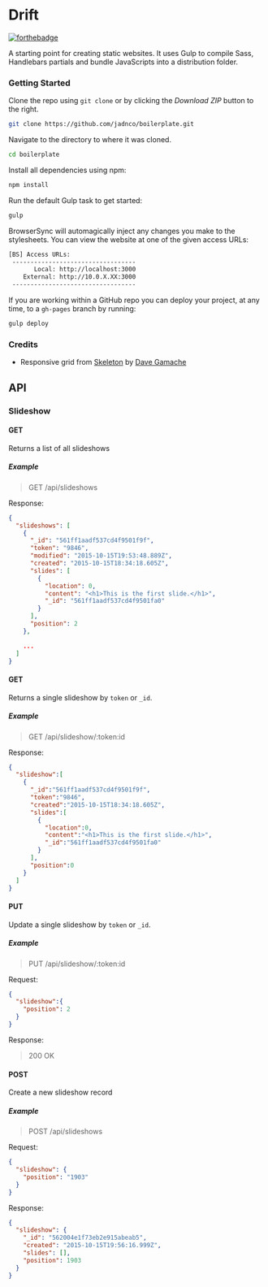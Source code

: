 # Drift

[![forthebadge](http://forthebadge.com/images/badges/powered-by-netflix.svg)](http://forthebadge.com)

A starting point for creating static websites. It uses Gulp to compile Sass, Handlebars partials and bundle JavaScripts into a distribution folder.

### Getting Started

Clone the repo using `git clone` or by clicking the *Download ZIP* button to the right.

```sh
git clone https://github.com/jadnco/boilerplate.git
```

Navigate to the directory to where it was cloned.

```sh
cd boilerplate
```

Install all dependencies using npm:

```sh
npm install
```

Run the default Gulp task to get started:

```sh
gulp
```

BrowserSync will automagically inject any changes you make to the stylesheets. You can view the website at one of the given access URLs:

```sh
[BS] Access URLs:
 ----------------------------------
       Local: http://localhost:3000
    External: http://10.0.X.XX:3000
 ----------------------------------
```

If you are working within a GitHub repo you can deploy your project, at any time, to a `gh-pages` branch by running:

```sh
gulp deploy
```

### Credits

- Responsive grid from [Skeleton](http://getskeleton.com) by [Dave Gamache](https://github.com/dhg)

## API

### Slideshow

#### GET

Returns a list of all slideshows

##### Example

> GET /api/slideshows
  
Response:

```json
{
  "slideshows": [
    {
      "_id": "561ff1aadf537cd4f9501f9f",
      "token": "9846",
      "modified": "2015-10-15T19:53:48.889Z",
      "created": "2015-10-15T18:34:18.605Z",
      "slides": [
        {
          "location": 0,
          "content": "<h1>This is the first slide.</h1>",
          "_id": "561ff1aadf537cd4f9501fa0"
        }
      ],
      "position": 2
    },

    ...
  ]
}
```


#### GET

Returns a single slideshow by `token` or `_id`.

##### Example

> GET /api/slideshow/:token:id
  
Response:

```json
{
  "slideshow":[
    {
      "_id":"561ff1aadf537cd4f9501f9f",
      "token":"9846",
      "created":"2015-10-15T18:34:18.605Z",
      "slides":[
        {
          "location":0,
          "content":"<h1>This is the first slide.</h1>",
          "_id":"561ff1aadf537cd4f9501fa0"
        }
      ],
      "position":0
    }
  ]
}
```

#### PUT

Update a single slideshow by `token` or `_id`.

##### Example

> PUT /api/slideshow/:token:id
  
Request:

```json
{
  "slideshow":{
    "position": 2
  }
}
```

Response:

> 200 OK


#### POST

Create a new slideshow record

##### Example

> POST /api/slideshows

Request:

```json
{
  "slideshow": {
    "position": "1903"
  }
}
```

Response:

```json
{
  "slideshow": {
    "_id": "562004e1f73eb2e915abeab5",
    "created": "2015-10-15T19:56:16.999Z",
    "slides": [],
    "position": 1903
  }
}
```